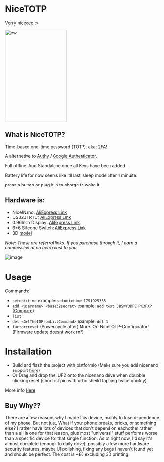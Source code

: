 # NiceTOTP

Verry niceeee ;>

<img width="200" height="300" alt="ew" src="https://github.com/user-attachments/assets/44ae206d-7d15-4607-9325-636519ae4e47" />


## What is NiceTOTP?

Time-based one-time password (TOTP). aka: 2FA!

A alternetive to [Authy](https://www.authy.com/) / [Google Authenticator](https://play.google.com/store/apps/details?id=com.google.android.apps.authenticator2). 

Full offline. And Standalone once all Keys have been added.

Battery life for now seems like itll last, sleep mode after 1 minuite.

press a button or plug it in to charge to wake it

## Hardware is:
+ Nice!Nano: [AliExpress Link](https://s.click.aliexpress.com/e/_omlmCuu)
+ DS3231 RTC: [AliExpress Link](https://s.click.aliexpress.com/e/_omVV4ia)
+ 0.96Inch Display: [AliExpress Link](https://s.click.aliexpress.com/e/_ooXwYgq)
+ 6*6 Silicone Switch: [AliExpress Link](https://s.click.aliexpress.com/e/_oDcs8Wa)
+ 3D [model](https://www.thingiverse.com/thing:7087241)

*Note: These are referral links. If you purchase through it, I earn a commission at no extra cost to you.*

![image](https://github.com/user-attachments/assets/e60bd7d0-8f01-4dfb-97a4-499b21477dde)


# Usage
Commands:
- `setunixtime` example: `setunixtime 1751925355` 
- `add <username> <base32secret>` example: `add test JBSWY3DPEHPK3PXP` ([Compare](https://totp.danhersam.com/?secret=JBSWY3DPEHPK3PXP))
- `list`
- `del <GetTheIDFromListCommand>` example: `del 1`
- `factoryreset` (Power cycle after)
More.
Or: NiceTOTP-Configurator! (Firmware update doesnt work rn*)

# Installation
+ Build and flash the project with platformio (Make sure you add nicenano support [here](https://github.com/ICantMakeThings/Nicenano-NRF52-Supermini-PlatformIO-Support))
+ Or Drag and drop the .UF2 onto the nicenano drive when doubble clicking reset (short rst pin with usbc sheild tapping twice quickly)

More info [Here](https://icmt.cc/p/nicetotp/)

## Buy Why?? 

There are a few reasons why I made this device, mainly to lose dependence of my phone. But not just, What if your phone breaks, bricks, or something else? I rather have lots of devices that don't depend on eachother rather than a all in one for that reason, plus most "universal" stuff performs worse than a specific device for that single function. As of right now, I'd say it's almost complete (enough to daily drive), possibly a few more hardware security features, maybe UI polishing, fixing any bugs i haven't found yet and should be perfect. The cost is ~£6 excluding 3D printing.
